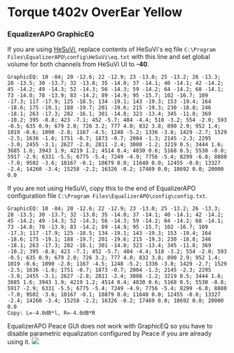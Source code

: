 # Torque t402v OverEar Yellow
### EqualizerAPO GraphicEQ
If you are using [HeSuVi](https://sourceforge.net/projects/hesuvi/), replace contents of HeSuVi's eq file `C:\Program Files\EqualizerAPO\config\HeSuVi\eq.txt` with this line and set global volume for both channels from HeSuVi UI to **-40**.
```
GraphicEQ: 10 -84; 20 -12.6; 22 -12.9; 23 -13.0; 25 -13.2; 26 -13.3; 28 -13.5; 30 -13.7; 32 -13.8; 35 -14.0; 37 -14.1; 40 -14.1; 42 -14.2; 45 -14.2; 49 -14.3; 52 -14.3; 56 -14.3; 59 -14.2; 64 -14.2; 68 -14.1; 73 -14.0; 78 -13.9; 83 -14.2; 89 -14.9; 95 -15.7; 102 -16.7; 109 -17.3; 117 -17.9; 125 -18.5; 134 -19.1; 143 -19.3; 153 -19.4; 164 -18.6; 175 -19.1; 188 -19.7; 201 -19.6; 215 -19.3; 230 -18.8; 246 -18.1; 263 -17.3; 282 -16.1; 301 -14.8; 323 -13.4; 345 -11.8; 369 -10.2; 395 -8.8; 423 -7.1; 452 -5.7; 484 -4.4; 518 -3.2; 554 -2.0; 593 -0.5; 635 0.9; 679 2.0; 726 3.2; 777 4.0; 832 3.8; 890 2.9; 952 1.4; 1019 -0.6; 1090 -2.8; 1167 -4.5; 1248 -5.2; 1336 -3.8; 1429 -2.7; 1529 -2.5; 1636 -1.6; 1751 -0.7; 1873 -0.7; 2004 -1.3; 2145 -2.3; 2295 -3.0; 2455 -3.1; 2627 -2.8; 2811 -2.4; 3008 -1.2; 3219 0.5; 3444 1.6; 3685 1.6; 3943 1.9; 4219 1.2; 4514 0.4; 4830 0.6; 5168 0.5; 5530 -0.8; 5917 -2.9; 6331 -5.5; 6775 -5.4; 7249 -4.9; 7756 -5.4; 8299 -6.8; 8880 -7.0; 9502 -3.6; 10167 -0.1; 10879 0.0; 11640 0.0; 12455 -0.0; 13327 -2.4; 14260 -3.4; 15258 -2.2; 16326 -0.2; 17469 0.0; 18692 0.0; 20000 0.0
```
If you are not using HeSuVi, copy this to the end of EqualizerAPO configuration file `C:\Program Files\EqualizerAPO\config\config.txt`.
```
GraphicEQ: 10 -84; 20 -12.6; 22 -12.9; 23 -13.0; 25 -13.2; 26 -13.3; 28 -13.5; 30 -13.7; 32 -13.8; 35 -14.0; 37 -14.1; 40 -14.1; 42 -14.2; 45 -14.2; 49 -14.3; 52 -14.3; 56 -14.3; 59 -14.2; 64 -14.2; 68 -14.1; 73 -14.0; 78 -13.9; 83 -14.2; 89 -14.9; 95 -15.7; 102 -16.7; 109 -17.3; 117 -17.9; 125 -18.5; 134 -19.1; 143 -19.3; 153 -19.4; 164 -18.6; 175 -19.1; 188 -19.7; 201 -19.6; 215 -19.3; 230 -18.8; 246 -18.1; 263 -17.3; 282 -16.1; 301 -14.8; 323 -13.4; 345 -11.8; 369 -10.2; 395 -8.8; 423 -7.1; 452 -5.7; 484 -4.4; 518 -3.2; 554 -2.0; 593 -0.5; 635 0.9; 679 2.0; 726 3.2; 777 4.0; 832 3.8; 890 2.9; 952 1.4; 1019 -0.6; 1090 -2.8; 1167 -4.5; 1248 -5.2; 1336 -3.8; 1429 -2.7; 1529 -2.5; 1636 -1.6; 1751 -0.7; 1873 -0.7; 2004 -1.3; 2145 -2.3; 2295 -3.0; 2455 -3.1; 2627 -2.8; 2811 -2.4; 3008 -1.2; 3219 0.5; 3444 1.6; 3685 1.6; 3943 1.9; 4219 1.2; 4514 0.4; 4830 0.6; 5168 0.5; 5530 -0.8; 5917 -2.9; 6331 -5.5; 6775 -5.4; 7249 -4.9; 7756 -5.4; 8299 -6.8; 8880 -7.0; 9502 -3.6; 10167 -0.1; 10879 0.0; 11640 0.0; 12455 -0.0; 13327 -2.4; 14260 -3.4; 15258 -2.2; 16326 -0.2; 17469 0.0; 18692 0.0; 20000 0.0
Copy: L=-4.0dB*l, R=-4.0dB*R
```
EqualizerAPO Peace GUI does not work with GraphicEQ so you have to disable parametric equalization configured by Peace if you are already using it.
![](https://raw.githubusercontent.com/jaakkopasanen/AutoEq/master/results/SBAF-Serious/innerfidelity/onear/Torque%20t402v%20OverEar%20Yellow/Torque%20t402v%20OverEar%20Yellow.png)
